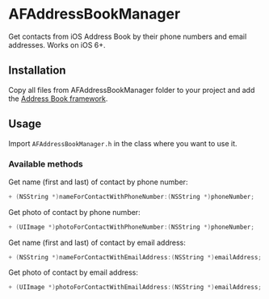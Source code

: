 AFAddressBookManager
====================

Get contacts from iOS Address Book by their phone numbers and email addresses. Works on iOS 6+.

## Installation

Copy all files from AFAddressBookManager folder to your project and add the [Address Book framework](http://developer.apple.com/library/ios/#documentation/AddressBook/Reference/AddressBook_iPhoneOS_Framework/).

## Usage

Import `AFAddressBookManager.h` in the class where you want to use it.

### Available methods

Get name (first and last) of contact by phone number:
```objectivec
+ (NSString *)nameForContactWithPhoneNumber:(NSString *)phoneNumber;
```

Get photo of contact by phone number:
```objectivec 
+ (UIImage *)photoForContactWithPhoneNumber:(NSString *)phoneNumber;
```

Get name (first and last) of contact by email address:
```objectivec
+ (NSString *)nameForContactWithEmailAddress:(NSString *)emailAddress;
```

Get photo of contact by email address:
```objectivec 
+ (UIImage *)photoForContactWithEmailAddress:(NSString *)emailAddress;
```
